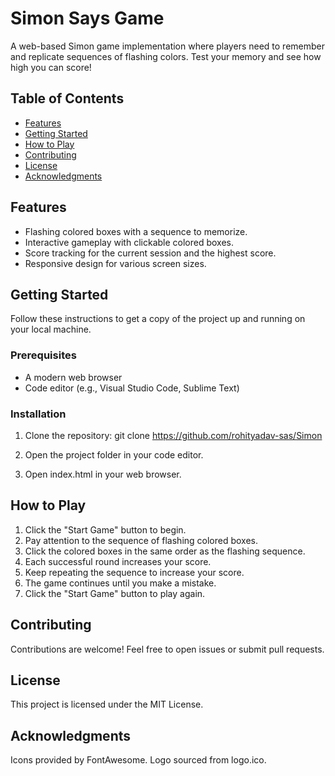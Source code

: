 # Simon Says Game

A web-based Simon game implementation where players need to remember and replicate sequences of flashing colors. Test your memory and see how high you can score!

## Table of Contents
- [Features](#features)
- [Getting Started](#getting-started)
- [How to Play](#how-to-play)
- [Contributing](#contributing)
- [License](#license)
- [Acknowledgments](#acknowledgments)

## Features
- Flashing colored boxes with a sequence to memorize.
- Interactive gameplay with clickable colored boxes.
- Score tracking for the current session and the highest score.
- Responsive design for various screen sizes.

## Getting Started
Follow these instructions to get a copy of the project up and running on your local machine.

### Prerequisites
- A modern web browser
- Code editor (e.g., Visual Studio Code, Sublime Text)

### Installation
1. Clone the repository:
   git clone https://github.com/rohityadav-sas/Simon

2. Open the project folder in your code editor.

3. Open index.html in your web browser.

## How to Play
1. Click the "Start Game" button to begin.
2. Pay attention to the sequence of flashing colored boxes.
3. Click the colored boxes in the same order as the flashing sequence.
4. Each successful round increases your score.
5. Keep repeating the sequence to increase your score.
6. The game continues until you make a mistake.
7. Click the "Start Game" button to play again.

## Contributing
Contributions are welcome! Feel free to open issues or submit pull requests.

## License
This project is licensed under the MIT License.

## Acknowledgments
Icons provided by FontAwesome.
Logo sourced from logo.ico.
